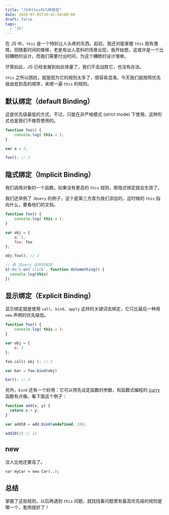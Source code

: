 ```yaml
---
title: "JS中this的几种类型"
date: 2020-07-05T10:42:54+08:00
draft: false
tags:
  - "JS"
---
```


在 JS 中，`this` 是一个特别让人头疼的东西。起初，我还对能掌握 `this` 抱有激情，但随着时间的推移，老是有出人意料的场景出现，我开始想，这或许是一个比较糟糕的设计，而我们需要付出时间，为这个糟糕的设计埋单。

尽管如此，JS 已经发展到如此体量了，我们不去战胜它，也没有办法。

`this` 之所以困扰，就是因为它的规则太多了，很容易混淆。今天我们就按照优先级由低到高的顺序，来顺一遍 `this` 的规则。

## 默认绑定（default Binding）

这是优先级最低的方式，不过，只能在非严格模式 (strict mode) 下使用。这种形式也是我们不推荐使用的。

```js
function foo() {
	console.log( this.a );
}

var a = 2;

foo(); // 2
```

## 隐式绑定（Implicit Binding）

我们调用对象的一个函数，如果没有更高的 `this` 规则，那隐式绑定就会生效了。

我们还举例了 `JQuery` 的例子，这个是第三方库为我们添加的，这时候的 `this` 指向什么，要看他们的文档。

```js
function foo() {
	console.log( this.a );
}

var obj = {
	a: 2,
	foo: foo
};

obj.foo(); // 2

// 像 JQuery 这样的框架
$('#a').on('click', function doSomething() {
  console.log(this)
})
```

## 显示绑定（Explicit Binding）

显示绑定就是使用 `call`、`bind`、`apply` 这样的关键词去绑定，它只比最后一种用 `new` 声明的优先级低。

```js
function foo() {
	console.log( this.a );
}

var obj = {
	a: 2
};

foo.call( obj ); // 2

var bar = foo.bind(obj)

bar(); // 2
```

另外，`bind` 还有一个妙用：它可以预先设定函数的参数，和函数式编程的 [curry](https://lodash.com/docs/4.17.15#curry) 函数有点像。看下面这个例子：

```js
function add(x, y) {
  return x + y;
}

var add10 = add.bind(undefined, 10);

add10(2) // 12
```
## new 

没人比他还要高了。

```
var myCar = new Car(..);
```

## 总结

掌握了这些规则，以后再遇到 `this` 问题，就找找看问题里有最高优先级的规则是哪一个，套用就好了！


